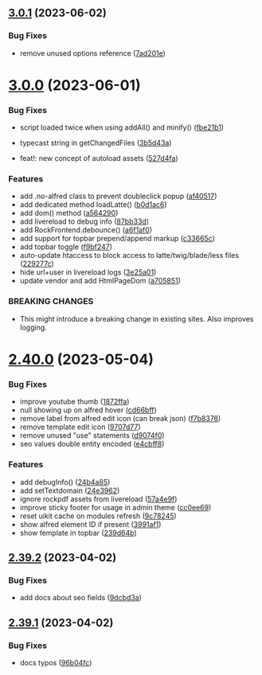 ## [3.0.1](https://github.com/baumrock/RockFrontend/compare/v3.0.0...v3.0.1) (2023-06-02)


### Bug Fixes

* remove unused options reference ([7ad201e](https://github.com/baumrock/RockFrontend/commit/7ad201eb99ea91085557f7fdf124dc744333c010))



# [3.0.0](https://github.com/baumrock/RockFrontend/compare/v2.40.0...v3.0.0) (2023-06-01)


### Bug Fixes

* script loaded twice when using addAll() and minify() ([fbe21b1](https://github.com/baumrock/RockFrontend/commit/fbe21b1439d8e45b2586155dcb1147ed93e6e81d))
* typecast string in getChangedFiles ([3b5d43a](https://github.com/baumrock/RockFrontend/commit/3b5d43a02f7ecbea6309643f38144c020246683c))


* feat!: new concept of autoload assets ([527d4fa](https://github.com/baumrock/RockFrontend/commit/527d4fa5e1b31b866703a05a80eabf6abe4ee2d0))


### Features

* add .no-alfred class to prevent doubleclick popup ([af40517](https://github.com/baumrock/RockFrontend/commit/af40517ef27cd0f878b4bcc4e6902f9e466e0fb2))
* add dedicated method loadLatte() ([b0d1ac6](https://github.com/baumrock/RockFrontend/commit/b0d1ac6b24bdf5085272d4c324db1b1f0e58fcd6))
* add dom() method ([a564290](https://github.com/baumrock/RockFrontend/commit/a564290780c226ebee4841f3211d863ec487fde8))
* add livereload to debug info ([87bb33d](https://github.com/baumrock/RockFrontend/commit/87bb33d743aca46ea9b323d09fb22298c1c0e699))
* add RockFrontend.debounce() ([a6f1af0](https://github.com/baumrock/RockFrontend/commit/a6f1af0017840803e057c21253fd225876371896))
* add support for topbar prepend/append markup ([c33665c](https://github.com/baumrock/RockFrontend/commit/c33665c552b9e928ec3e3f6c41dc33280cc80d39))
* add topbar toggle ([f9bf247](https://github.com/baumrock/RockFrontend/commit/f9bf247ef526fb726518377f726670b65127776a))
* auto-update htaccess to block access to latte/twig/blade/less files ([229277c](https://github.com/baumrock/RockFrontend/commit/229277cb09d8b89a68e31793f02133efc1d4f790))
* hide url+user in livereload logs ([3e25a01](https://github.com/baumrock/RockFrontend/commit/3e25a01fd55cee4bfc568f12065125e5a67dc9a8))
* update vendor and add HtmlPageDom ([a705851](https://github.com/baumrock/RockFrontend/commit/a70585152dad9eb67a90f1f6298f3c2ab66e0a7c))


### BREAKING CHANGES

* This might introduce a breaking change in existing sites. Also improves logging.



# [2.40.0](https://github.com/baumrock/RockFrontend/compare/v2.39.2...v2.40.0) (2023-05-04)


### Bug Fixes

* improve youtube thumb ([1872ffa](https://github.com/baumrock/RockFrontend/commit/1872ffa91975527a6c8f8595071fbee25abf3bb6))
* null showing up on alfred hover ([cd66bff](https://github.com/baumrock/RockFrontend/commit/cd66bff13f19bc590b46eae46af02ffa390df0d7))
* remove label from alfred edit icon (can break json) ([f7b8378](https://github.com/baumrock/RockFrontend/commit/f7b8378d03ecf31f958b5233c997163e75f317e8))
* remove template edit icon ([9707d77](https://github.com/baumrock/RockFrontend/commit/9707d7738841c2ec9fff009a957282a7e5229b25))
* remove unused "use" statements ([d9074f0](https://github.com/baumrock/RockFrontend/commit/d9074f0b2605dd54773d572ab537ea88d915e54b))
* seo values double entity encoded ([e4cbff8](https://github.com/baumrock/RockFrontend/commit/e4cbff8661af3c2cf315da838c93235fbba77c1c))


### Features

* add debugInfo() ([24b4a85](https://github.com/baumrock/RockFrontend/commit/24b4a85d435c578a3982a19165f10c990eb18e56))
* add setTextdomain ([24e3962](https://github.com/baumrock/RockFrontend/commit/24e396241c12134330e0d09c48ba54bf86fc5786))
* ignore rockpdf assets from livereload ([57a4e9f](https://github.com/baumrock/RockFrontend/commit/57a4e9f2b89685727b4c38623fd22cec1c5d4d45))
* improve sticky footer for usage in admin theme ([cc0ee69](https://github.com/baumrock/RockFrontend/commit/cc0ee6926098787e1d0a2c75ecfd593d3cd8735b))
* reset uikit cache on modules refresh ([9c78245](https://github.com/baumrock/RockFrontend/commit/9c78245cccecc8d688f7cfaf7ba80dc7af1ec1e3))
* show alfred element ID if present ([3991af1](https://github.com/baumrock/RockFrontend/commit/3991af1ee5270af471e628a7842dc550432f09da))
* show template in topbar ([239d64b](https://github.com/baumrock/RockFrontend/commit/239d64b185c2e64bb5117ae5bc16db7b4d58c725))



## [2.39.2](https://github.com/baumrock/RockFrontend/compare/v2.39.1...v2.39.2) (2023-04-02)


### Bug Fixes

* add docs about seo fields ([9dcbd3a](https://github.com/baumrock/RockFrontend/commit/9dcbd3ab91b1f079749cacec9b30664f3063f5f0))



## [2.39.1](https://github.com/baumrock/RockFrontend/compare/v2.39.0...v2.39.1) (2023-04-02)


### Bug Fixes

* docs typos ([96b04fc](https://github.com/baumrock/RockFrontend/commit/96b04fc75ca2d997dbe917addc3d3e9689397643))



